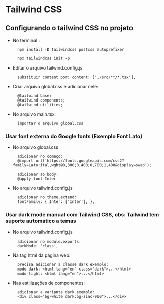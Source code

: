 # Tailwind CSS

## Configurando o tailwind CSS no projeto

- No terminal :

        npm install -D tailwindcss postcss autoprefixer

        npx tailwindcss init -p

- Editar o arquivo tailwind.config.js

        substituir content por: content: ["./src/**/*.tsx"],

- Criar arquivo global.css e adicionar nele:

        @tailwind base;
        @tailwind components;
        @tailwind utilities;

- No arquivo main.tsx:

        importar o arquivo global.css

### Usar font externa do Google fonts (Exemplo Font Lato)

- No arquivo global.css

        adicionar no começo:
        @import url('https://fonts.googleapis.com/css2?family=Lato:ital,wght@0,300;0,400;0,700;1,400&display=swap');

        adicionar ao body:
        @apply font-Inter

- No arquivo tailwind.config.js

        adicionar no theme.extend:
        fontFamily: { Inter: ['Inter'], },

### Usar dark mode manual com Tailwind CSS, obs: Tailwind tem suporte automático a temas

- No arquivo tailwind.config.js

        adicionar no module.exports:
        darkMode: 'class',

- Na tag html da página web:

        precisa adicionar a classe dark exemplo:
        modo dark: <html lang="en" class="dark">...</html>
        modo light: <html lang="en">...</html>

- Nas estilizações de componentes:

        adicionar a variante dark exemplo:
        <div class="bg-white dark:bg-zinc-900">...</div>
